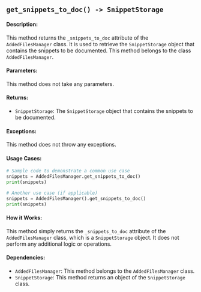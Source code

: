 ## `get_snippets_to_doc() -> SnippetStorage`

#### Description:
This method returns the `_snippets_to_doc` attribute of the `AddedFilesManager` class. It is used to retrieve the `SnippetStorage` object that contains the snippets to be documented. This method belongs to the class `AddedFilesManager`.

#### Parameters:
This method does not take any parameters.

#### Returns:
- `SnippetStorage`: The `SnippetStorage` object that contains the snippets to be documented.

#### Exceptions:
This method does not throw any exceptions.

#### Usage Cases:

```python
# Sample code to demonstrate a common use case
snippets = AddedFilesManager.get_snippets_to_doc()
print(snippets)

# Another use case (if applicable)
snippets = AddedFilesManager().get_snippets_to_doc()
print(snippets)
```

#### How it Works:
This method simply returns the `_snippets_to_doc` attribute of the `AddedFilesManager` class, which is a `SnippetStorage` object. It does not perform any additional logic or operations.

#### Dependencies:
- `AddedFilesManager`: This method belongs to the `AddedFilesManager` class.
- `SnippetStorage`: This method returns an object of the `SnippetStorage` class.